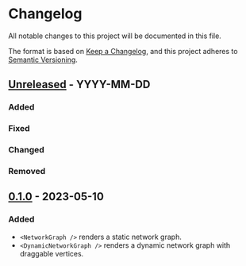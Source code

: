 # Changelog

All notable changes to this project will be documented in this file.

The format is based on [Keep a Changelog](https://keepachangelog.com/en/1.0.0/),
and this project adheres to [Semantic Versioning](https://semver.org/spec/v2.0.0.html).

## [Unreleased] - YYYY-MM-DD

### Added

### Fixed

### Changed

### Removed

## [0.1.0] - 2023-05-10

### Added

- `<NetworkGraph />` renders a static network graph.
- `<DynamicNetworkGraph />` renders a dynamic network graph with draggable vertices.

[unreleased]: https://github.com/andypea/react-simple-network-graph/compare/v0.1.0...HEAD
[0.1.0]: https://github.com/andypea/react-simple-network-graph/releases/tag/v0.1.0
